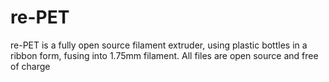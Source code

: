 # re-PET

re-PET is a fully open source filament extruder, using plastic bottles in a ribbon form, fusing into 1.75mm filament. All files are open source and free of charge
